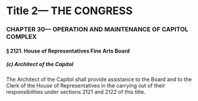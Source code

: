 
# Title 2— THE CONGRESS
### CHAPTER 30— OPERATION AND MAINTENANCE OF CAPITOL COMPLEX
#### § 2121. House of Representatives Fine Arts Board
##### (c) Architect of the Capitol

The Architect of the Capitol shall provide assistance to the Board and to the Clerk of the House of Representatives in the carrying out of their responsibilities under sections 2121 and 2122 of this title.
